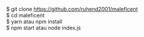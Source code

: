 $ git clone https://github.com/ruhend2001/maleficent<br>
$ cd maleficent<br>
$ yarn atau npm install<br>
$ npm start atau node index.js
